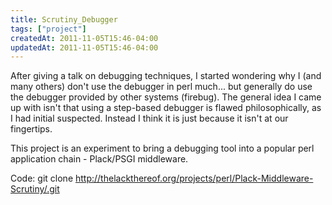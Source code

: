 ```yaml
---
title: Scrutiny_Debugger
tags: ["project"]
createdAt: 2011-11-05T15:46-04:00
updatedAt: 2011-11-05T15:46-04:00
---
```


After giving a talk on debugging techniques, I started wondering why I (and many others) don't use the debugger in perl much... but generally do use the debugger provided by other systems (firebug). The general idea I came up with isn't that using a step-based debugger is flawed philosophically, as I had initial suspected. Instead I think it is just because it isn't at our fingertips.

This project is an experiment to bring a debugging tool into a popular perl application chain - Plack/PSGI middleware.

Code: git clone http://thelackthereof.org/projects/perl/Plack-Middleware-Scrutiny/.git

